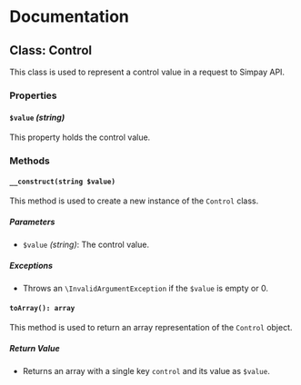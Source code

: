 # Documentation

## Class: Control

This class is used to represent a control value in a request to Simpay API.

### Properties

#### `$value` *(string)*

This property holds the control value.

### Methods

#### `__construct(string $value)`

This method is used to create a new instance of the `Control` class.

##### Parameters

- `$value` *(string)*: The control value.

##### Exceptions

- Throws an `\InvalidArgumentException` if the `$value` is empty or 0.

#### `toArray(): array`

This method is used to return an array representation of the `Control` object.

##### Return Value

- Returns an array with a single key `control` and its value as `$value`.